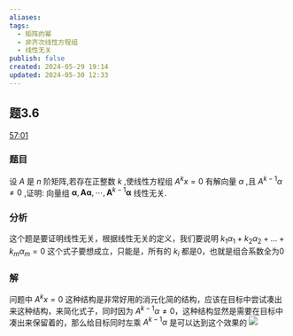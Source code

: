 ```yaml
---
aliases: 
tags:
  - 矩阵的幂
  - 非齐次线性方程组
  - 线性无关
publish: false
created: 2024-05-29 19:14
updated: 2024-05-30 12:33
---
```

## 题3.6
[57:01](https://www.bilibili.com/video/BV1Ti421D727?p=27&t=3421.692226#t=57:01.69) 
### 题目
设 $A$ 是 $n$ 阶矩阵,若存在正整数 $k$ ,使线性方程组 ${A}^{k}x = 0$ 有解向量 $\alpha$ ,且 ${A}^{k - 1}\alpha  \neq  0$ ,证明: 向量组 $\mathbf{\alpha },\mathbf{A}\mathbf{\alpha },\cdots ,{\mathbf{A}}^{k - 1}\mathbf{\alpha }$ 线性无关.
### 分析
这个题是要证明线性无关，根据线性无关的定义，我们要说明 $k_{1}\alpha_{1}+k_{2}\alpha_{2}+\dots+k_{m}\alpha_{m}=0$ 这个式子要想成立，只能是，所有的 $k_{i}$ 都是0，也就是组合系数全为0 
### 解
问题中 $A^{k}x=0$ 这种结构是非常好用的消元化简的结构，应该在目标中尝试凑出来这种结构，来简化式子，同时因为 $A^{k-1}\alpha\neq 0$，这种结构显然是需要在目标中凑出来保留着的，那么给目标同时左乘 $A^{k-1}\alpha$ 是可以达到这个效果的 
![](https://img.hwenyi.tech/202405301302916.webp)
